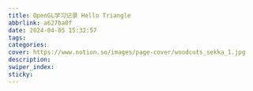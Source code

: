 ```yaml
---
title: OpenGL学习记录 Hello Triangle
abbrlink: a627ba0f
date: 2024-04-05 15:32:57
tags:
categories:
cover: https://www.notion.so/images/page-cover/woodcuts_sekka_1.jpg
description:
swiper_index:
sticky:
---
```


